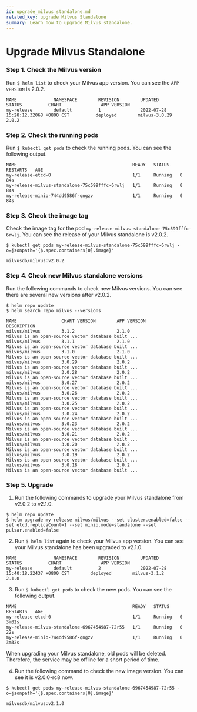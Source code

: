 ```yaml
---
id: upgrade_milvus_standalone.md
related_key: upgrade Milvus Standalone
summary: Learn how to upgrade Milvus standalone.
---
```


# Upgrade Milvus Standalone

### Step 1. Check the Milvus version

Run `$ helm list` to check your Milvus app version. You can see the `APP VERSION` is 2.0.2. 

```
NAME              NAMESPACE        REVISION        UPDATED                                     STATUS          CHART               APP VERSION
my-release        default          1               2022-07-28 15:28:12.32068 +0800 CST          deployed        milvus-3.0.29        2.0.2
```

### Step 2. Check the running pods

Run `$ kubectl get pods` to check the running pods. You can see the following output.

```
NAME                                            READY   STATUS    RESTARTS   AGE
my-release-etcd-0                               1/1     Running   0          84s
my-release-milvus-standalone-75c599fffc-6rwlj   1/1     Running   0          84s
my-release-minio-744dd9586f-qngzv               1/1     Running   0          84s
```

### Step 3. Check the image tag

Check the image tag for the pod `my-release-milvus-standalone-75c599fffc-6rwlj`. You can see the release of your Milvus standalone is v2.0.2.

```
$ kubectl get pods my-release-milvus-standalone-75c599fffc-6rwlj -o=jsonpath='{$.spec.containers[0].image}'
```

```
milvusdb/milvus:v2.0.2
```


### Step 4. Check new Milvus standalone versions

Run the following commands to check new Milvus versions. You can see there are several new versions after v2.0.2. 

```
$ helm repo update
$ helm search repo milvus --versions
```

```
NAME                 CHART VERSION        APP VERSION               DESCRIPTION
milvus/milvus        3.1.2                2.1.0                     Milvus is an open-source vector database built ...
milvus/milvus        3.1.1                2.1.0                     Milvus is an open-source vector database built ...
milvus/milvus        3.1.0                2.1.0                     Milvus is an open-source vector database built ...
milvus/milvus        3.0.29               2.0.2                     Milvus is an open-source vector database built ...
milvus/milvus        3.0.28               2.0.2                     Milvus is an open-source vector database built ...
milvus/milvus        3.0.27               2.0.2                     Milvus is an open-source vector database built ...
milvus/milvus        3.0.26               2.0.2                     Milvus is an open-source vector database built ...
milvus/milvus        3.0.25               2.0.2                     Milvus is an open-source vector database built ...
milvus/milvus        3.0.24               2.0.2                     Milvus is an open-source vector database built ...
milvus/milvus        3.0.23               2.0.2                     Milvus is an open-source vector database built ...
milvus/milvus        3.0.21               2.0.2                     Milvus is an open-source vector database built ...
milvus/milvus        3.0.20               2.0.2                     Milvus is an open-source vector database built ...
milvus/milvus        3.0.19               2.0.2                     Milvus is an open-source vector database built ...
milvus/milvus        3.0.18               2.0.2                     Milvus is an open-source vector database built ...
```

### Step 5. Upgrade

1. Run the following commands to upgrade your Milvus standalone from  v2.0.2 to v2.1.0.

```
$ helm repo update
$ helm upgrade my-release milvus/milvus --set cluster.enabled=false --set etcd.replicaCount=1 --set minio.mode=standalone --set pulsar.enabled=false 
```

2. Run `$ helm list` again to check your Milvus app version. You can see your Milvus standalone has been upgraded to v2.1.0.

```
NAME              NAMESPACE        REVISION        UPDATED                                     STATUS          CHART               APP VERSION
my-release        default          2               2022-07-28 15:40:18.22437 +0800 CST        deployed        milvus-3.1.2        2.1.0
```

3. Run `$ kubectl get pods` to check the new pods. You can see the following output.

```
NAME                                            READY   STATUS    RESTARTS   AGE
my-release-etcd-0                               1/1     Running   0          3m32s
my-release-milvus-standalone-6967454987-72r55   1/1     Running   0          22s
my-release-minio-744dd9586f-qngzv               1/1     Running   0          3m32s
```

<div class="alert note">
When upgrading your Milvus standalone, old pods will be deleted. Therefore, the service may be offline for a short period of time.
</div>

4. Run the following command to check the new image version. You can see it is v2.0.0-rc8 now.

```
$ kubectl get pods my-release-milvus-standalone-6967454987-72r55 -o=jsonpath='{$.spec.containers[0].image}'
```

```
milvusdb/milvus:v2.1.0
```